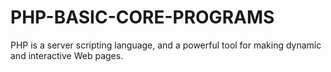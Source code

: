 # PHP-BASIC-CORE-PROGRAMS

PHP is a server scripting language, and a powerful tool for making dynamic and interactive Web pages.

